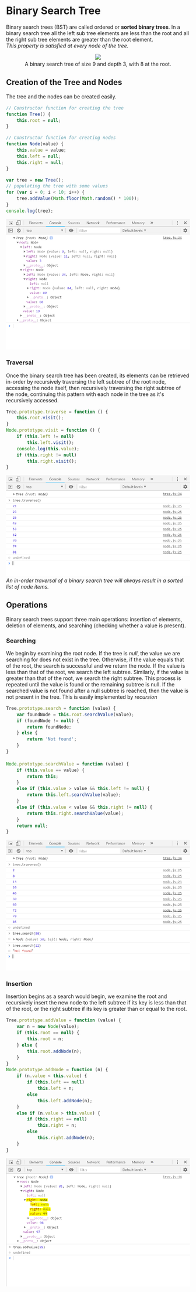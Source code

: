 # Binary Search Tree
Binary search trees (BST) are called ordered or **sorted binary trees**. 
In a binary search tree all the left sub tree elements are less than the root and all the right sub tree elements are greater than the root element.<br>
*This property is satisfied at every node of the tree.*

<p align="center">
    <img src="https://upload.wikimedia.org/wikipedia/commons/thumb/d/da/Binary_search_tree.svg/200px-Binary_search_tree.svg.png"><br>
    A binary search tree of size 9 and depth 3, with 8 at the root.
</p>

## Creation of the Tree and Nodes
The tree and the nodes can be created easily.
```javascript
// Constructor function for creating the tree
function Tree() {
    this.root = null;
}
```
```javascript
// Constructor function for creating nodes
function Node(value) {
    this.value = value;
    this.left = null;
    this.right = null;
}
```
```javascript
var tree = new Tree();
// populating the tree with some values
for (var i = 0; i < 10; i++) {
    tree.addValue(Math.floor(Math.random() * 100));
}
console.log(tree);
```

![Tree](https://github.com/ilavisharma/binarySearchTree/blob/master/assets/images/tree.PNG)



### Traversal
Once the binary search tree has been created, its elements can be retrieved in-order by recursively traversing the left subtree of the root node, accessing the node itself, then recursively traversing the right subtree of the node, continuing this pattern with each node in the tree as it's recursively accessed.<br>

```javascript
Tree.prototype.traverse = function () {
    this.root.visit();
}
Node.prototype.visit = function () {
    if (this.left != null)
        this.left.visit();
    console.log(this.value);
    if (this.right != null)
        this.right.visit();
}
```
![Tree](https://github.com/ilavisharma/binarySearchTree/blob/master/assets/images/tree_traverse.PNG)
*An in-order traversal of a binary search tree will always result in a sorted list of node items.*

## Operations
Binary search trees support three main operations: insertion of elements, deletion of elements, and searching (checking whether a value is present).

### Searching
We begin by examining the root node. If the tree is *null*, the value we are searching for does not exist in the tree. Otherwise, if the value equals that of the root, the search is successful and we return the node. If the value is less than that of the root, we search the left subtree. Similarly, if the value is greater than that of the root, we search the right subtree. This process is repeated until the value is found or the remaining subtree is null. If the searched value is not found after a null subtree is reached, then the value is not present in the tree. This is easily implemented by *recursion*

```javascript
Tree.prototype.search = function (value) {
    var foundNode = this.root.searchValue(value);
    if (foundNode != null) {
        return foundNode;
    } else {
        return 'Not found';
    }
}

Node.prototype.searchValue = function (value) {
    if (this.value == value) {
        return this;
    }
    else if (this.value > value && this.left != null) {
        return this.left.searchValue(value);
    }
    else if (this.value < value && this.right != null) {
        return this.right.searchValue(value);
    }
    return null;
}
```
![Tree](https://github.com/ilavisharma/binarySearchTree/blob/master/assets/images/tree_search.PNG)

### Insertion
Insertion begins as a search would begin, we examine the root and recursively insert the new node to the left subtree if its key is less than that of the root, or the right subtree if its key is greater than or equal to the root.

```javascript
Tree.prototype.addValue = function (value) {
    var n = new Node(value);
    if (this.root == null) {
        this.root = n;
    } else {
        this.root.addNode(n);
    }
}
Node.prototype.addNode = function (n) {
    if (n.value < this.value) {
        if (this.left == null)
            this.left = n;
        else
            this.left.addNode(n);
    }
    else if (n.value > this.value) {
        if (this.right == null)
            this.right = n;
        else
            this.right.addNode(n);
    }
}
```
![Tree](https://github.com/ilavisharma/binarySearchTree/blob/master/assets/images/add_value.PNG)

